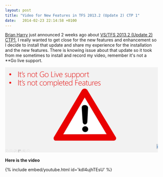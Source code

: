 ```yaml
---
layout: post
title: "Video for New Features in TFS 2013.2 (Update 2) CTP 1"
date:   2014-02-23 22:14:58 +0100
---
```


[Brian Harry](http://blogs.msdn.com/b/bharry/ "Brian Harry")
just announced 2 weeks ago about [VS/TFS 2013.2 (Update 2) CTP1](http://support.microsoft.com/kb/2927432/en-us "VS/TFS 2013.2 (Update 2) CTP1"),
I really wanted to get close for the new features and enhancement so I
decide to install that update and share my experience for the
installation and the new features. There is knowing issue about that
update so it took from me sometimes to install and record my video,
remember it\'s not a **Go live support.

![Not-golive](/assets/img/2014/02/not-golive.jpg)


**Here is the video** 

{% include embed/youtube.html id='kdl4ujhTEsU' %}


